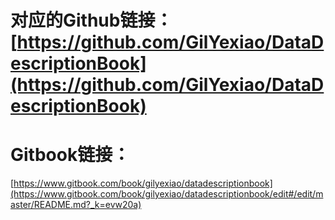 # 对应的Github链接： [https://github.com/GilYexiao/DataDescriptionBook](https://github.com/GilYexiao/DataDescriptionBook)

# Gitbook链接：

[https://www.gitbook.com/book/gilyexiao/datadescriptionbook](https://www.gitbook.com/book/gilyexiao/datadescriptionbook/edit#/edit/master/README.md?_k=evw20a)

